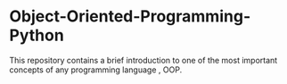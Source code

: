 # Object-Oriented-Programming-Python
This repository contains a brief introduction to one of the most important concepts of any programming language , OOP.   

<!-- # Trial -->
